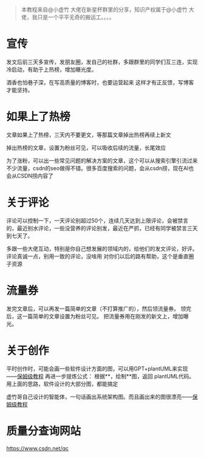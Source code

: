 > 本教程来自@小虚竹 大佬在新星杯群里的分享，知识产权属于@小虚竹 大佬，我只是一个平平无奇的搬运工。。。。

# 宣传
发文后前三天多宣传，发朋友圈，发自己的社群，多跟群里的同学们互三连，实现冷启动，有助于上热榜，增加曝光度。

酒香也怕巷子深，在写高质量的博客时，也要运营起来
这样才有正反馈，写博客才能坚持。

# 如果上了热榜
文章如果上了热榜，三天内不要更文，等那篇文章掉出热榜再续上新文

掉出热榜的文章，设置为粉丝可见，可以吸收后续的流量，长尾效应

为了涨粉，可以出一些常见问题的解决方案的文章，这个可以从搜索引擎引流过来不少流量，csdn的seo做得不错。很多百度搜索的问题，会从csdn捞，现在AI也会从CSDN捞内容了

# 关于评论
评论可以控制一下，一天评论别超过50个，连续几天达到上限评论，会被禁言的，最近别水评论，一些没营养的评论别发，最近在严抓，已经有同学被禁言三天到七天了。

多跟一些大佬互动，特别是你自己想发展的领域内的，给他们的发文评论，好评。评论真诚一点，别用一致的评论，没啥用
对你们以后的路有帮助，这个是垂直圈子资源

# 流量券
发完文章后，可以再发一篇简单的文章（不打算推广的），然后领流量券。
领完后，这一篇简单的文章设置为粉丝可见。
把流量券用在刚发的新文上，增加曝光。

# 关于创作
平时创作时，可能会画一些软件设计方面的图，可以用GPT+plantUML来实现——[保姆级教程](https://mp.weixin.qq.com/s/SSuNSn99Nn0sZpjsITF9LQ)
再进一步提炼公式：
根据**，绘制**图，返回 plantUML代码。
用上面的思路，软件设计的大部分图，都能搞定

虚竹哥自己设计的智能体，一句话画出系统架构图。而且画出来的图很漂亮——[保姆级教程](https://mp.weixin.qq.com/s/8XqQiFmhoXLKtGaYNqwVAw)

# 质量分查询网站
https://www.csdn.net/qc